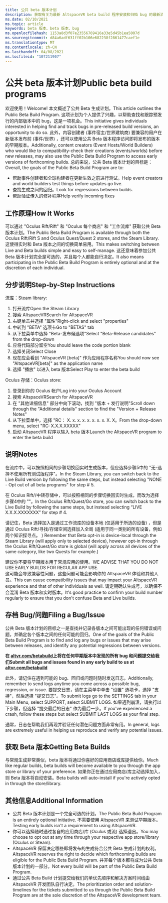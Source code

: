 ```yaml
---
title: 公共 beta 版本计划
description: 获取有关为最新 AltspaceVR beta build 程序安装和归档 bug 的最新消息。
ms.date: 02/10/2021
ms.topic: article
keywords: beta 版本、beta 版本、bug
ms.openlocfilehash: 1153a8d3f07e23556769416a33e5d45b1ea5007d
ms.sourcegitcommit: d84a6adf631ff02b106e682238f2861477caef1e
ms.translationtype: MT
ms.contentlocale: zh-CN
ms.lasthandoff: 04/08/2021
ms.locfileid: "107211907"
---
```

# <a name="public-beta-build-programs"></a><span data-ttu-id="4d444-104">公共 beta 版本计划</span><span class="sxs-lookup"><span data-stu-id="4d444-104">Public beta build programs</span></span>

<span data-ttu-id="4d444-105">欢迎使用！</span><span class="sxs-lookup"><span data-stu-id="4d444-105">Welcome!</span></span> <span data-ttu-id="4d444-106">本文概述了公共 Beta 生成计划。</span><span class="sxs-lookup"><span data-stu-id="4d444-106">This article outlines the Public Beta Build Program.</span></span> <span data-ttu-id="4d444-107">这项计划为个人提供了兴趣，以帮助查找和跟踪预发行的内部版本中的 bug，这是一项机会。</span><span class="sxs-lookup"><span data-stu-id="4d444-107">This initiative gives individuals interested in helping find and track bugs in pre-released build versions, an opportunity to do so.</span></span> <span data-ttu-id="4d444-108">此外，内容创建者 (事件宿主/世界建筑商) 要兼容的用户在新版本发布前 (事件/世界) ，还可以使用公共 Beta 版本程序访问即将发布的版本的早期版本。</span><span class="sxs-lookup"><span data-stu-id="4d444-108">Additionally, content creators (Event Hosts/World Builders) who would like to compatibility-check their creations (events/worlds) before new releases, may also use the Public Beta Build Program to access early versions of forthcoming builds.</span></span> <span data-ttu-id="4d444-109">总的来说，公共 Beta 版本计划的目标是：</span><span class="sxs-lookup"><span data-stu-id="4d444-109">Overall, the goals of the Public Beta Build Program are to:</span></span> 

* <span data-ttu-id="4d444-110">帮助事件创建者和全球构建者在更新生效之前进行测试。</span><span class="sxs-lookup"><span data-stu-id="4d444-110">Help event creators and world builders test things before updates go live.</span></span>  
* <span data-ttu-id="4d444-111">查找生成之间的回归。</span><span class="sxs-lookup"><span data-stu-id="4d444-111">Look for regressions between builds.</span></span> 
* <span data-ttu-id="4d444-112">帮助验证传入的修补程序</span><span class="sxs-lookup"><span data-stu-id="4d444-112">Help verify incoming fixes</span></span> 
 
## <a name="how-it-works"></a><span data-ttu-id="4d444-113">工作原理</span><span class="sxs-lookup"><span data-stu-id="4d444-113">How It Works</span></span>

<span data-ttu-id="4d444-114">可以通过 "Oculus Rift/Rift" 和 "Oculus 每个商店" 和 "工作流库" 获取公共 Beta 版本计划。</span><span class="sxs-lookup"><span data-stu-id="4d444-114">The Public Beta Build Program is available through both the Oculus Rift/Rift S and Oculus Quest/Quest 2 stores, and the Steam Library.</span></span> <span data-ttu-id="4d444-115">这使得实时和 Beta 版本之间的切换简单易用。</span><span class="sxs-lookup"><span data-stu-id="4d444-115">This makes switching between Live and Beta builds simple and easy to self-manage.</span></span> <span data-ttu-id="4d444-116">这还意味着参加公共 Beta 版本计划完全是可选的，并且每个人都能自行决定。</span><span class="sxs-lookup"><span data-stu-id="4d444-116">It also means participating in the Public Beta Build Program is entirely optional and at the discretion of each individual.</span></span> 

## <a name="step-by-step-instructions"></a><span data-ttu-id="4d444-117">分步说明</span><span class="sxs-lookup"><span data-stu-id="4d444-117">Step-by-Step Instructions</span></span>  

<span data-ttu-id="4d444-118">流库：</span><span class="sxs-lookup"><span data-stu-id="4d444-118">Steam library:</span></span>

1. <span data-ttu-id="4d444-119">打开流库</span><span class="sxs-lookup"><span data-stu-id="4d444-119">Open the Steam Library</span></span>
2. <span data-ttu-id="4d444-120">搜索 AltspaceVR</span><span class="sxs-lookup"><span data-stu-id="4d444-120">Search for AltspaceVR</span></span>
3. <span data-ttu-id="4d444-121">右键单击并选择 "属性"</span><span class="sxs-lookup"><span data-stu-id="4d444-121">Right-click and select "properties"</span></span>
4. <span data-ttu-id="4d444-122">中转到 "BETA" 选项卡</span><span class="sxs-lookup"><span data-stu-id="4d444-122">Go to "BETAS" tab</span></span>
5. <span data-ttu-id="4d444-123">从下拉菜单中选择 "Beta-发布候选项"</span><span class="sxs-lookup"><span data-stu-id="4d444-123">Select "Beta-Release candidates" from the drop-down</span></span>
6. <span data-ttu-id="4d444-124">应将代码部分留空</span><span class="sxs-lookup"><span data-stu-id="4d444-124">You should leave the code portion blank</span></span>
7. <span data-ttu-id="4d444-125">选择关闭</span><span class="sxs-lookup"><span data-stu-id="4d444-125">Select Close</span></span>
8. <span data-ttu-id="4d444-126">现在应会看到 "AltspaceVR [beta]" 作为应用程序名称</span><span class="sxs-lookup"><span data-stu-id="4d444-126">You should now see "AltspaceVR[beta]" as the application name</span></span>
9. <span data-ttu-id="4d444-127">选择 "播放" 以进入 beta 版本</span><span class="sxs-lookup"><span data-stu-id="4d444-127">Select Play to enter the beta build</span></span>

<span data-ttu-id="4d444-128">Oculus 存储：</span><span class="sxs-lookup"><span data-stu-id="4d444-128">Oculus store:</span></span>

1. <span data-ttu-id="4d444-129">登录到你的 Oculus 帐户</span><span class="sxs-lookup"><span data-stu-id="4d444-129">Log into your Oculus Account</span></span>
2. <span data-ttu-id="4d444-130">搜索 AltspaceVR</span><span class="sxs-lookup"><span data-stu-id="4d444-130">Search for AltspaceVR</span></span>
3. <span data-ttu-id="4d444-131">在 "其他详细信息" 部分中向下滚动，找到 "版本 + 发行说明"</span><span class="sxs-lookup"><span data-stu-id="4d444-131">Scroll down through the "Additional details" section to find the "Version + Release Notes"</span></span>
4. <span data-ttu-id="4d444-132">从下拉菜单中，选择 "RC： X. x. x. x. x. x. x. x. X. X。</span><span class="sxs-lookup"><span data-stu-id="4d444-132">From the drop-down menu, select "RC: X.X.X.XXXXX"</span></span>
5. <span data-ttu-id="4d444-133">启动 AltspaceVR 程序以输入 beta 版本</span><span class="sxs-lookup"><span data-stu-id="4d444-133">Launch the AltspaceVR program to enter the beta build</span></span>

## <a name="notes"></a><span data-ttu-id="4d444-134">说明</span><span class="sxs-lookup"><span data-stu-id="4d444-134">Notes</span></span>

<span data-ttu-id="4d444-135">在流库中，可以按照相同的步骤切换回实时生成版本，但应选择步骤5中的 "无-选择不使用所有测试版程序"。</span><span class="sxs-lookup"><span data-stu-id="4d444-135">In the Steam Library, you can switch back to the Live Build version by following the same steps, but instead selecting "NONE - Opt out of all beta programs" for step # 5.</span></span> 

<span data-ttu-id="4d444-136">在 Oculus Rift//中转存储中，可以按照相同的步骤切换回实时生成，而改为选择步骤4中的 ""。</span><span class="sxs-lookup"><span data-stu-id="4d444-136">In the Oculus Rift/Quest/Go store, you can switch back to the Live Build by following the same steps, but instead selecting “LIVE X.X.X.XXXXXXX” for step # 4.</span></span> 

<span data-ttu-id="4d444-137">请记住，Beta 选择加入是通过工作流库的设备本地 (仅适用于所选的设备) ，但是通过 Oculus Rift/寻找/存储空间选择加入全局 (适用于同一类别的所有设备，例如两个知识探寻点。 ) </span><span class="sxs-lookup"><span data-stu-id="4d444-137">Remember that Beta opt-in is device-local through the Steam Library (will apply only to selected device), however opt-in through the Oculus Rift/Quest/Go store is global (will apply across all devices of the same category, like two Quests for example.)</span></span> 

<span data-ttu-id="4d444-138">建议你不要将早期版本用于常规应用的使用。</span><span class="sxs-lookup"><span data-stu-id="4d444-138">WE ADVISE THAT YOU DO NOT USE EARLY BUILDS FOR REGULAR APP USE.</span></span>  
<span data-ttu-id="4d444-139">这可能会导致兼容性问题，这些问题可能会影响你的 AltspaceVR 体验和其他人员。</span><span class="sxs-lookup"><span data-stu-id="4d444-139">This can cause compatibility issues that may impact your AltspaceVR experience and that of other individuals as well.</span></span> <span data-ttu-id="4d444-140">请定期确认生成号，以确保不会混淆 Beta 版本和实时版本。</span><span class="sxs-lookup"><span data-stu-id="4d444-140">It's good practice to confirm your build number regularly to ensure that you don't confuse Beta and Live builds.</span></span> 

## <a name="filing-a-bugissue"></a><span data-ttu-id="4d444-141">存档 Bug/问题</span><span class="sxs-lookup"><span data-stu-id="4d444-141">Filing a Bug/Issue</span></span>

<span data-ttu-id="4d444-142">公共 Beta 版本计划的目标之一是查找并记录各版本之间可能出现的任何错误或问题，并确定各个版本之间的任何可能的回归。</span><span class="sxs-lookup"><span data-stu-id="4d444-142">One of the goals of the Public Beta Build Program is to find and log any bugs or issues that may arise between releases, and identify any potential regressions between versions.</span></span>  

<span data-ttu-id="4d444-143">**在 [altvr.com/betabuild](https://help.altvr.com/hc/requests/new?ticket_form_id=360004678833)上将在任何早期版本中发现的所有 bug 和问题提交给我们**</span><span class="sxs-lookup"><span data-stu-id="4d444-143">**Submit all bugs and issues found in any early build to us at [altvr.com/betabuild](https://help.altvr.com/hc/requests/new?ticket_form_id=360004678833)**</span></span>

<span data-ttu-id="4d444-144">此外，请记住在遇到可能的 bug、回归或问题时随时发送日志。</span><span class="sxs-lookup"><span data-stu-id="4d444-144">Additionally, remember to send logs anytime you come across a possible bug, regression, or issue.</span></span> <span data-ttu-id="4d444-145">要提交日志，请在主菜单中单击 "设置" 选项卡，选择 "支持"，然后选择 "提交日志"。</span><span class="sxs-lookup"><span data-stu-id="4d444-145">To submit logs go to the SETTINGS tab in your Main Menu, select SUPPORT, select SUBMIT LOGS.</span></span> <span data-ttu-id="4d444-146">如果遇到崩溃，请执行以下步骤，但选择 "提交最后的日志" 作为最后一步。</span><span class="sxs-lookup"><span data-stu-id="4d444-146">If you've experienced a crash, follow these steps but select SUBMIT LAST LOGS as your final step.</span></span> 

<span data-ttu-id="4d444-147">通常，日志在帮助我们再现并验证任何潜在问题方面非常有用。</span><span class="sxs-lookup"><span data-stu-id="4d444-147">In general, logs are extremely useful in helping us reproduce and verify any potential issues.</span></span> 

## <a name="getting-beta-builds"></a><span data-ttu-id="4d444-148">获取 Beta 版本</span><span class="sxs-lookup"><span data-stu-id="4d444-148">Getting Beta Builds</span></span>

<span data-ttu-id="4d444-149">与常规生成非常类似，beta 版本将通过你喜好的应用商店或库提供给你。</span><span class="sxs-lookup"><span data-stu-id="4d444-149">Much like regular builds, beta builds will become available to you through the app store or library of your preference.</span></span> <span data-ttu-id="4d444-150">如果你正在通过应用商店/库主动选择加入，则 Beta 版本将自动安装。</span><span class="sxs-lookup"><span data-stu-id="4d444-150">Beta builds will auto-install if you're actively opted in through the store/library.</span></span> 

## <a name="additional-information"></a><span data-ttu-id="4d444-151">其他信息</span><span class="sxs-lookup"><span data-stu-id="4d444-151">Additional Information</span></span>

* <span data-ttu-id="4d444-152">公共 Beta 版本计划是一个完全可选的计划。</span><span class="sxs-lookup"><span data-stu-id="4d444-152">The Public Beta Build Program is an entirely optional initiative.</span></span> <span data-ttu-id="4d444-153">不需要使用 AltspaceVR 来测试早期版本。</span><span class="sxs-lookup"><span data-stu-id="4d444-153">Testing early builds isn't a requirement to using AltspaceVR.</span></span> 
* <span data-ttu-id="4d444-154">你可以选择随时通过各自的应用商店/库 (Oculus 或流) 选择退出。</span><span class="sxs-lookup"><span data-stu-id="4d444-154">You may choose to opt out at any time through your respective app store/library (Oculus or Steam).</span></span>  
* <span data-ttu-id="4d444-155">AltspaceVR 保留决定哪些即将发布的生成符合公共 Beta 生成计划的权利。</span><span class="sxs-lookup"><span data-stu-id="4d444-155">AltspaceVR reserves the right to decide which forthcoming builds are eligible for the Public Beta Build Program.</span></span> <span data-ttu-id="4d444-156">并非每个版本都将成为公共 Beta 版本计划的一部分。</span><span class="sxs-lookup"><span data-stu-id="4d444-156">Not every build will be part of the Public Beta Build Program.</span></span> 
* <span data-ttu-id="4d444-157">通过公共 Beta Build 计划提交给我们的单优先顺序和解决方案时间线由 AltspaceVR 开发团队自行决定。</span><span class="sxs-lookup"><span data-stu-id="4d444-157">The prioritization order and solution-timelines for the tickets submitted to us through the Public Beta Build Program are at the sole discretion of the AltspaceVR development team.</span></span> 